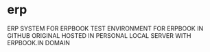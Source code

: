 # erp
ERP SYSTEM FOR ERPBOOK
TEST ENVIRONMENT FOR ERPBOOK IN GITHUB ORIGINAL HOSTED IN PERSONAL LOCAL SERVER WITH ERPBOOK.IN DOMAIN
